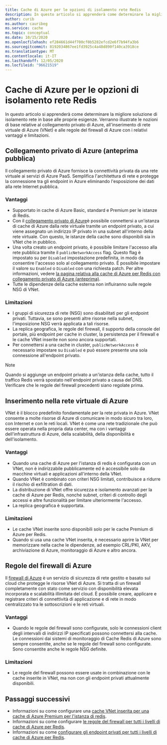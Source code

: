 ```yaml
---
title: Cache di Azure per le opzioni di isolamento rete Redis
description: In questo articolo si apprenderà come determinare la migliore soluzione di isolamento rete in base alle proprie esigenze. Verranno illustrate le nozioni di base relative al collegamento privato di Azure, all'inserimento di rete virtuale di Azure (VNet) e alle regole del firewall di Azure con i relativi vantaggi e limitazioni.
author: curib
ms.author: cauribeg
ms.service: cache
ms.topic: conceptual
ms.date: 10/15/2020
ms.openlocfilehash: ef284661d44f700cf0b5282efcd2e6f7b94fa3b6
ms.sourcegitcommit: 8192034867ee1fd3925c4a48d890f140ca3918ce
ms.translationtype: MT
ms.contentlocale: it-IT
ms.lasthandoff: 12/05/2020
ms.locfileid: "96621519"
---
```

# <a name="azure-cache-for-redis-network-isolation-options"></a>Cache di Azure per le opzioni di isolamento rete Redis 
In questo articolo si apprenderà come determinare la migliore soluzione di isolamento rete in base alle proprie esigenze. Verranno illustrate le nozioni di base relative al collegamento privato di Azure, all'inserimento di rete virtuale di Azure (VNet) e alle regole del firewall di Azure con i relativi vantaggi e limitazioni.  

## <a name="azure-private-link-public-preview"></a>Collegamento privato di Azure (anteprima pubblica) 
Il collegamento privato di Azure fornisce la connettività privata da una rete virtuale ai servizi di Azure PaaS. Semplifica l'architettura di rete e protegge la connessione tra gli endpoint in Azure eliminando l'esposizione dei dati alla rete Internet pubblica. 

### <a name="advantages"></a>Vantaggi
* Supportato in cache di Azure Basic, standard e Premium per le istanze di Redis. 
* Con il [collegamento privato di Azure](../private-link/private-link-overview.md)è possibile connettersi a un'istanza di cache di Azure dalla rete virtuale tramite un endpoint privato, a cui viene assegnato un indirizzo IP privato in una subnet all'interno della rete virtuale. Con questo, le istanze della cache sono disponibili sia in VNet che in pubblico.  
* Una volta creato un endpoint privato, è possibile limitare l'accesso alla rete pubblica tramite il `publicNetworkAccess` flag. Questo flag è impostato su per `Disabled` impostazione predefinita, in modo da consentire l'accesso solo al collegamento privato. È possibile impostare il valore su `Enabled` o `Disabled` con una richiesta patch. Per altre informazioni, vedere [la pagina relativa alla cache di Azure per Redis con collegamento privato di Azure (anteprima)](cache-private-link.md). 
* Tutte le dipendenze della cache esterna non influiranno sulle regole NSG di VNet.

### <a name="limitations"></a>Limitazioni 
* I gruppi di sicurezza di rete (NSG) sono disabilitati per gli endpoint privati. Tuttavia, se sono presenti altre risorse nella subnet, l'imposizione NSG verrà applicata a tali risorse.
* La replica geografica, le regole del firewall, il supporto della console del portale, più endpoint per cache in cluster, la persistenza per il firewall e le cache VNet inserite non sono ancora supportati. 
* Per connettersi a una cache in cluster, `publicNetworkAccess` è necessario impostare su `Disabled` e può essere presente una sola connessione all'endpoint privato.

> [!NOTE]
> Quando si aggiunge un endpoint privato a un'istanza della cache, tutto il traffico Redis verrà spostato nell'endpoint privato a causa del DNS.
> Verificare che le regole del firewall precedenti siano regolate prima.  
>
>

## <a name="azure-virtual-network-injection"></a>Inserimento nella rete virtuale di Azure 
VNet è il blocco predefinito fondamentale per la rete privata in Azure. VNet consente a molte risorse di Azure di comunicare in modo sicuro tra loro, con Internet e con le reti locali. VNet è come una rete tradizionale che può essere operata nella propria data center, ma con i vantaggi dell'infrastruttura di Azure, della scalabilità, della disponibilità e dell'isolamento. 

### <a name="advantages"></a>Vantaggi
* Quando una cache di Azure per l'istanza di redis è configurata con un VNet, non è indirizzabile pubblicamente ed è accessibile solo da macchine virtuali e applicazioni all'interno della VNet.  
* Quando VNet è combinato con criteri NSG limitati, contribuisce a ridurre il rischio di exfiltration di dati. 
* La distribuzione di VNet offre sicurezza e isolamento avanzati per la cache di Azure per Redis, nonché subnet, criteri di controllo degli accessi e altre funzionalità per limitare ulteriormente l'accesso. 
* La replica geografica è supportata. 

### <a name="limitations"></a>Limitazioni
* Le cache VNet inserite sono disponibili solo per le cache Premium di Azure per Redis. 
* Quando si usa una cache VNet inserita, è necessario aprire la VNet per memorizzare nella cache le dipendenze, ad esempio CRL/PKI, AKV, archiviazione di Azure, monitoraggio di Azure e altro ancora.  


## <a name="azure-firewall-rules"></a>Regole del firewall di Azure
Il [firewall di Azure](../firewall/overview.md) è un servizio di sicurezza di rete gestito e basato sul cloud che protegge le risorse VNet di Azure. Si tratta di un firewall completamente con stato come servizio con disponibilità elevata incorporata e scalabilità illimitata del cloud. È possibile creare, applicare e registrare criteri di connettività di applicazione e di rete in modo centralizzato tra le sottoscrizioni e le reti virtuali.  

### <a name="advantages"></a>Vantaggi
* Quando le regole del firewall sono configurate, solo le connessioni client degli intervalli di indirizzi IP specificati possono connettersi alla cache. Le connessioni dai sistemi di monitoraggio di Cache Redis di Azure sono sempre consentite, anche se le regole del firewall sono configurate. Sono consentite anche le regole NSG definite.  

### <a name="limitations"></a>Limitazioni
* Le regole del firewall possono essere usate in combinazione con le cache inserite in VNet, ma non con gli endpoint privati attualmente disponibili. 


## <a name="next-steps"></a>Passaggi successivi
* Informazioni su come configurare una [cache VNet inserita per una cache di Azure Premium per l'istanza di redis](cache-how-to-premium-vnet.md).  
* Informazioni su come configurare [le regole del firewall per tutti i livelli di cache di Azure per Redis](cache-configure.md#firewall). 
* Informazioni su come [configurare gli endpoint privati per tutti i livelli di cache di Azure per Redis](cache-private-link.md).